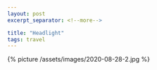 ```yaml
---
layout: post
excerpt_separator: <!--more-->

title: "Headlight"
tags: travel
---
```


{% picture /assets/images/2020-08-28-2.jpg %}
<!--more-->
